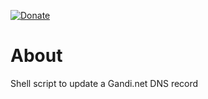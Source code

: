 [![Donate](https://img.shields.io/badge/-%E2%99%A5%20Donate-%23ff69b4)](https://hmlendea.go.ro/fund.html)

# About

Shell script to update a Gandi.net DNS record
